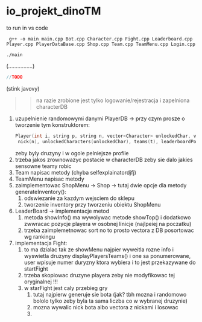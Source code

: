 # io_projekt_dinoTM

to run in vs code 

`` g++ -o main main.cpp Bot.cpp Character.cpp Fight.cpp Leaderboard.cpp Player.cpp PlayerDataBase.cpp Shop.cpp Team.cpp TeamMenu.cpp Login.cpp``

`` ./main ``

(................)

```Java
//TODO
```
(stink javovy)

>> na razie zrobione jest tylko logowanie/rejestracja i zapelniona characterDB

1. uzupelnienie randomowymi danymi PlayerDB -> przy czym prosze o tworzenie tym konstruktorem: 
   ```C++
   Player(int i, string p, string n, vector<Character> unlockedChar, vector<Team> t, int lp, int c) : id(i), password(p),
    nick(n), unlockedCharacters(unlockedChar), teams(t), leaderboardPoints(lp), coins(c) {}
    ```
    zeby byly druzyny i w ogole pelniejsze profile
2. trzeba jakos zrownowazyc postacie w characterDB zeby sie dalo jakies sensowne teamy robic
3. Team napisac metody (chyba selfexplainatordjfj)
4. TeamMenu napisac metody
5. zaimplementowac ShopMenu -> Shop ->
    tutaj dwie opcje dla metody generateInventory():
    1. odswiezanie za kazdym wejsciem do sklepu
    2. tworzenie inventory przy tworzeniu obiektu ShopMenu
6. LeaderBoard -> implementacje metod
   1. metoda showInfo() ma wywolywac metode showTop() i dodatkowo zwwracac pozycje playera w osobnej linicje (najlpeiej na poczatku)
   2. trzeba zaimplemetnowac sort no to prosto vectora z DB posortowac wg rankingu
7. implementacja Fight:
   1. to ma dzialac tak ze showMenu najpier wyweitla rozne info i wyswietla druzyny displayPlayersTeams() i one sa ponumerowane, user wpisuje numer duryzny ktora wybiera i to jest przekazywane do startFight
   2. trzeba skopiowac druzyne playera zeby nie modyfikowac tej oryginalnej !!!
   3. w starFight jest caly przebieg gry
      1. tutaj najpierw generuje sie bota (jak? tbh mozna i randomowo bololo tylko zeby byla ta sama liczba co w wybranej druzynie)
      2. mozna wywalic nick bota albo vectora z nickami i losowac
      3. 

